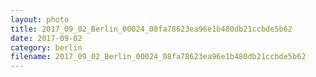 ```yaml
---
layout: photo
title: 2017_09_02_Berlin_00024_08fa78623ea96e1b480db21ccbde5b62
date: 2017-09-02
category: berlin
filename: 2017_09_02_Berlin_00024_08fa78623ea96e1b480db21ccbde5b62
---
```

